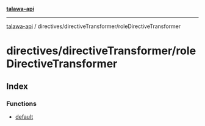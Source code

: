 [**talawa-api**](../../../README.md)

***

[talawa-api](../../../modules.md) / directives/directiveTransformer/roleDirectiveTransformer

# directives/directiveTransformer/roleDirectiveTransformer

## Index

### Functions

- [default](functions/default.md)
